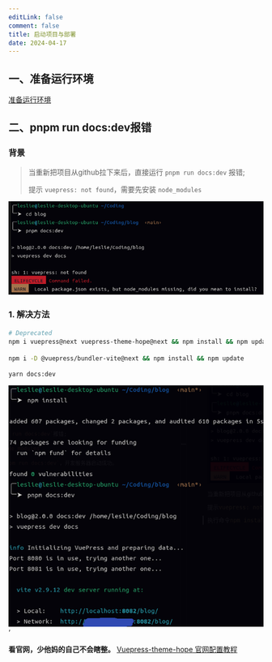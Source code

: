 ```yaml
---
editLink: false
comment: false
title: 启动项目与部署
date: 2024-04-17
---
```


## 一、准备运行环境
[准备运行环境](https://vuepress-theme-hope.github.io/v2/zh/cookbook/tutorial/env.html)

## 二、pnpm run docs:dev报错

### 背景 

> 当重新把项目从github拉下来后，直接运行 `pnpm run docs:dev` 报错;
> 
> 提示 `vuepress: not found`，需要先安装 `node_modules`

 ![](./启动开发服务器报错.png)

 ### 1. 解决方法
 
 ```bash
 # Deprecated
 npm i vuepress@next vuepress-theme-hope@next && npm install && npm update

npm i -D @vuepress/bundler-vite@next && npm install && npm update
 ```
 ```bash
 yarn docs:dev
 ```

<img src="./启动开发服务器成功.png">’

 **看官网，少他妈的自己不会瞎整。**
 [ Vuepress-theme-hope 官网配置教程](https://vuepress-theme-hope.github.io/v2/zh/cookbook/tutorial/command.html#%E5%B8%B8%E7%94%A8%E5%91%BD%E4%BB%A4)